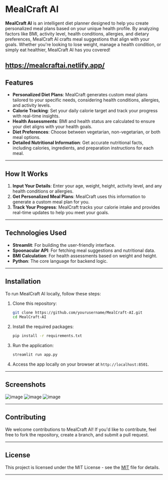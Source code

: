 
# **MealCraft AI**

**MealCraft AI** is an intelligent diet planner designed to help you create personalized meal plans based on your unique health profile. By analyzing factors like BMI, activity level, health conditions, allergies, and dietary preferences, MealCraft AI crafts meal suggestions that align with your goals. Whether you're looking to lose weight, manage a health condition, or simply eat healthier, MealCraft AI has you covered!

https://mealcraftai.netlify.app/
---

## **Features**

- **Personalized Diet Plans**: MealCraft generates custom meal plans tailored to your specific needs, considering health conditions, allergies, and activity levels.
- **Calorie Tracking**: Set your daily calorie target and track your progress with real-time insights.
- **Health Assessments**: BMI and health status are calculated to ensure your diet aligns with your health goals.
- **Diet Preferences**: Choose between vegetarian, non-vegetarian, or both meal options.
- **Detailed Nutritional Information**: Get accurate nutritional facts, including calories, ingredients, and preparation instructions for each meal.

---

## **How It Works**

1. **Input Your Details**: Enter your age, weight, height, activity level, and any health conditions or allergies.
2. **Get Personalized Meal Plans**: MealCraft uses this information to generate a custom meal plan for you.
3. **Track Your Progress**: MealCraft tracks your calorie intake and provides real-time updates to help you meet your goals.

---

## **Technologies Used**

- **Streamlit**: For building the user-friendly interface.
- **Spoonacular API**: For fetching meal suggestions and nutritional data.
- **BMI Calculation**: For health assessments based on weight and height.
- **Python**: The core language for backend logic.

---

## **Installation**

To run MealCraft AI locally, follow these steps:

1. Clone this repository:
    ```bash
    git clone https://github.com/yourusername/MealCraft-AI.git
    cd MealCraft-AI
    ```

2. Install the required packages:
    ```bash
    pip install -r requirements.txt
    ```

3. Run the application:
    ```bash
    streamlit run app.py
    ```

4. Access the app locally on your browser at `http://localhost:8501`.

---

## **Screenshots**

![image](https://github.com/user-attachments/assets/a9dcf587-9fd6-4e6b-bddf-41487ff2ff02)
![image](https://github.com/user-attachments/assets/1800df94-96bd-49a7-a560-10d7853eaf57)
![image](https://github.com/user-attachments/assets/3fa02e07-4ca8-4e0b-91e9-44feae528e72)



---

## **Contributing**

We welcome contributions to MealCraft AI! If you'd like to contribute, feel free to fork the repository, create a branch, and submit a pull request.

---

## **License**

This project is licensed under the MIT License - see the [MIT](LICENSE) file for details.

---
